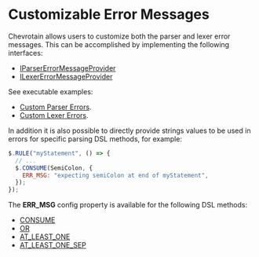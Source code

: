 # Customizable Error Messages

Chevrotain allows users to customize both the parser and lexer error messages.
This can be accomplished by implementing the following interfaces:

- [IParserErrorMessageProvider](https://chevrotain.io/documentation/11_0_2/interfaces/IParserErrorMessageProvider.html)
- [ILexerErrorMessageProvider](https://chevrotain.io/documentation/11_0_2/interfaces/ILexerErrorMessageProvider.html)

See executable examples:

- [Custom Parser Errors](https://github.com/chevrotain/chevrotain/blob/master/examples/parser/custom_errors/custom_errors.js).
- [Custom Lexer Errors](https://github.com/chevrotain/chevrotain/blob/master/examples/lexer/custom_errors/custom_errors.js).

In addition it is also possible to directly provide strings values to be used in errors
for specific parsing DSL methods, for example:

```javascript
$.RULE("myStatement", () => {
  // ...
  $.CONSUME(SemiColon, {
    ERR_MSG: "expecting semiColon at end of myStatement",
  });
});
```

The **ERR_MSG** config property is available for the following DSL methods:

- [CONSUME](https://chevrotain.io/documentation/11_0_2/classes/CstParser.html#CONSUME)
- [OR](https://chevrotain.io/documentation/11_0_2/classes/CstParser.html#OR)
- [AT_LEAST_ONE](https://chevrotain.io/documentation/11_0_2/classes/CstParser.html#AT_LEAST_ONE)
- [AT_LEAST_ONE_SEP](https://chevrotain.io/documentation/11_0_2/classes/CstParser.html#AT_LEAST_ONE_SEP)
